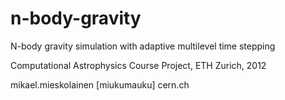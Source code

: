 # n-body-gravity
N-body gravity simulation with adaptive multilevel time stepping

Computational Astrophysics Course Project, ETH Zurich, 2012

mikael.mieskolainen [miukumauku] cern.ch

